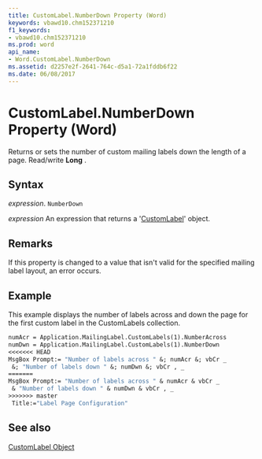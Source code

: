 ```yaml
---
title: CustomLabel.NumberDown Property (Word)
keywords: vbawd10.chm152371210
f1_keywords:
- vbawd10.chm152371210
ms.prod: word
api_name:
- Word.CustomLabel.NumberDown
ms.assetid: d2257e2f-2641-764c-d5a1-72a1fddb6f22
ms.date: 06/08/2017
---
```



# CustomLabel.NumberDown Property (Word)

Returns or sets the number of custom mailing labels down the length of a page. Read/write  **Long** .


## Syntax

 _expression_. `NumberDown`

 _expression_ An expression that returns a '[CustomLabel](Word.CustomLabel.md)' object.


## Remarks

If this property is changed to a value that isn't valid for the specified mailing label layout, an error occurs.


## Example

This example displays the number of labels across and down the page for the first custom label in the CustomLabels collection.


```vb
numAcr = Application.MailingLabel.CustomLabels(1).NumberAcross 
numDwn = Application.MailingLabel.CustomLabels(1).NumberDown 
<<<<<<< HEAD
MsgBox Prompt:= "Number of labels across " &; numAcr &; vbCr _ 
 &; "Number of labels down " &; numDwn &; vbCr , _ 
=======
MsgBox Prompt:= "Number of labels across " & numAcr & vbCr _ 
 & "Number of labels down " & numDwn & vbCr , _ 
>>>>>>> master
 Title:="Label Page Configuration"
```


## See also


[CustomLabel Object](Word.CustomLabel.md)

